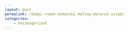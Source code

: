 ```yaml
---
layout: post
permalink: /mimpi-rumah-dimasuki-maling-menurut-islam/
categories:
    - Uncategorized
---
```


